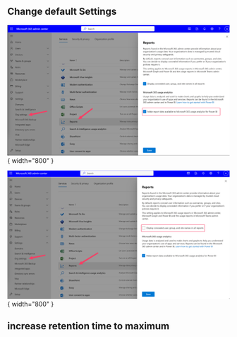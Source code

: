 ## Change default Settings

![Make reports available for PowerBi](img/SCR-20240221-ajj.png){ width="800" }

![Show User Details in the reports](img/SCR-20240221-ame.png){ width="800" }

## increase retention time to maximum
